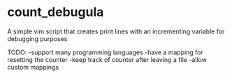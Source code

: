 count_debugula
==============

A simple vim script that creates print lines with an incrementing variable for debugging purposes

TODO:
-support many programming languages
-have a mapping for resetting the counter
-keep track of counter after leaving a file
-allow custom mappings
